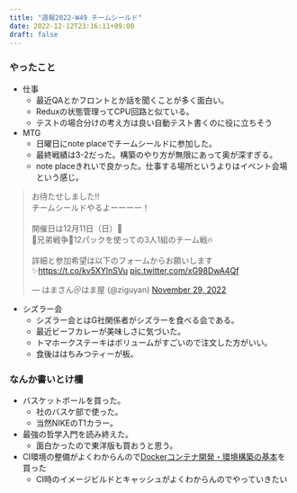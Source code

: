 ```yaml
---
title: "週報2022-W49 チームシールド"
date: 2022-12-12T23:16:11+09:00
draft: false
---
```


### やったこと
- 仕事
  - 最近QAとかフロントとか話を聞くことが多く面白い。
  - Reduxの状態管理ってCPU回路と似ている。
  - テストの場合分けの考え方は良い自動テスト書くのに役に立ちそう
- MTG
  - 日曜日にnote placeでチームシールドに参加した。
  - 最終戦績は3-2だった。構築のやり方が無限にあって奥が深すぎる。
  - note placeきれいで良かった。仕事する場所というよりはイベント会場という感じ。
<blockquote class="twitter-tweet"><p lang="ja" dir="ltr">お待たせしました‼️<br>チームシールドやるよーーーー！<br><br>開催日は12月11日（日）💫<br>🤖兄弟戦争🤖12パックを使っての3人1組のチーム戦🔥<br><br>詳細と参加希望は以下のフォームからお願いします✨<a href="https://t.co/kv5XYlnSVu">https://t.co/kv5XYlnSVu</a> <a href="https://t.co/xG98DwA4Qf">pic.twitter.com/xG98DwA4Qf</a></p>&mdash; はまさん＠はま屋 (@ziguyan) <a href="https://twitter.com/ziguyan/status/1597501370734899202?ref_src=twsrc%5Etfw">November 29, 2022</a></blockquote> <script async src="https://platform.twitter.com/widgets.js" charset="utf-8"></script>


- シズラー会
  - シズラー会とはG社関係者がシズラーを食べる会である。
  - 最近ビーフカレーが美味しさに気づいた。
  - トマホークステーキはボリュームがすごいので注文した方がいい。
  - 食後ははちみつティーが板。
  
### なんか書いとけ欄
- バスケットボールを買った。
  - 社のバスケ部で使った。
  - 当然NIKEのT1カラー。
- 最強の哲学入門を読み終えた。
  - 面白かったので東洋版も買おうと思う。
- CI環境の整備がよくわからんので[Dockerコンテナ開発・環境構築の基本](https://book.impress.co.jp/books/1120101031)を買った
  - CI時のイメージビルドとキャッシュがよくわからんのでやっていきたい

